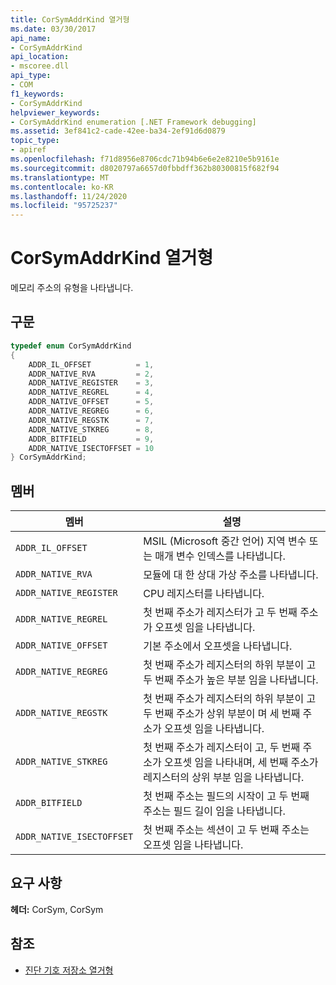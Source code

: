 ```yaml
---
title: CorSymAddrKind 열거형
ms.date: 03/30/2017
api_name:
- CorSymAddrKind
api_location:
- mscoree.dll
api_type:
- COM
f1_keywords:
- CorSymAddrKind
helpviewer_keywords:
- CorSymAddrKind enumeration [.NET Framework debugging]
ms.assetid: 3ef841c2-cade-42ee-ba34-2ef91d6d0879
topic_type:
- apiref
ms.openlocfilehash: f71d8956e8706cdc71b94b6e6e2e8210e5b9161e
ms.sourcegitcommit: d8020797a6657d0fbbdff362b80300815f682f94
ms.translationtype: MT
ms.contentlocale: ko-KR
ms.lasthandoff: 11/24/2020
ms.locfileid: "95725237"
---
```

# <a name="corsymaddrkind-enumeration"></a>CorSymAddrKind 열거형

메모리 주소의 유형을 나타냅니다.  
  
## <a name="syntax"></a>구문  
  
```cpp  
typedef enum CorSymAddrKind  
{  
    ADDR_IL_OFFSET          = 1,  
    ADDR_NATIVE_RVA         = 2,  
    ADDR_NATIVE_REGISTER    = 3,  
    ADDR_NATIVE_REGREL      = 4,  
    ADDR_NATIVE_OFFSET      = 5,  
    ADDR_NATIVE_REGREG      = 6,  
    ADDR_NATIVE_REGSTK      = 7,  
    ADDR_NATIVE_STKREG      = 8,  
    ADDR_BITFIELD           = 9,  
    ADDR_NATIVE_ISECTOFFSET = 10  
} CorSymAddrKind;  
```  
  
## <a name="members"></a>멤버  
  
|멤버|설명|  
|------------|-----------------|  
|`ADDR_IL_OFFSET`|MSIL (Microsoft 중간 언어) 지역 변수 또는 매개 변수 인덱스를 나타냅니다.|  
|`ADDR_NATIVE_RVA`|모듈에 대 한 상대 가상 주소를 나타냅니다.|  
|`ADDR_NATIVE_REGISTER`|CPU 레지스터를 나타냅니다.|  
|`ADDR_NATIVE_REGREL`|첫 번째 주소가 레지스터가 고 두 번째 주소가 오프셋 임을 나타냅니다.|  
|`ADDR_NATIVE_OFFSET`|기본 주소에서 오프셋을 나타냅니다.|  
|`ADDR_NATIVE_REGREG`|첫 번째 주소가 레지스터의 하위 부분이 고 두 번째 주소가 높은 부분 임을 나타냅니다.|  
|`ADDR_NATIVE_REGSTK`|첫 번째 주소가 레지스터의 하위 부분이 고 두 번째 주소가 상위 부분이 며 세 번째 주소가 오프셋 임을 나타냅니다.|  
|`ADDR_NATIVE_STKREG`|첫 번째 주소가 레지스터이 고, 두 번째 주소가 오프셋 임을 나타내며, 세 번째 주소가 레지스터의 상위 부분 임을 나타냅니다.|  
|`ADDR_BITFIELD`|첫 번째 주소는 필드의 시작이 고 두 번째 주소는 필드 길이 임을 나타냅니다.|  
|`ADDR_NATIVE_ISECTOFFSET`|첫 번째 주소는 섹션이 고 두 번째 주소는 오프셋 임을 나타냅니다.|  
  
## <a name="requirements"></a>요구 사항  

 **헤더:** CorSym, CorSym  
  
## <a name="see-also"></a>참조

- [진단 기호 저장소 열거형](diagnostics-symbol-store-enumerations.md)
